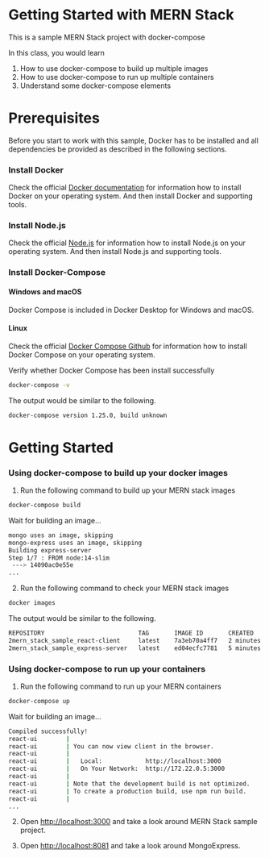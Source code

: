 # Getting Started with MERN Stack
This is a sample MERN Stack project with docker-compose

In this class, you would learn 
1. How to use docker-compose to build up multiple images
2. How to use docker-compose to run up multiple containers
3. Understand some docker-compose elements

# Prerequisites
Before you start to work with this sample, Docker has to be installed and all dependencies be provided as described in the following sections.

### Install Docker
Check the official [Docker documentation](https://docs.docker.com/) for information how to install Docker on your operating system. And then install Docker and supporting tools.

### Install Node.js
Check the official [Node.js](https://nodejs.org/en/) for information how to install Node.js on your operating system. And then install Node.js and supporting tools.

### Install Docker-Compose
#### Windows and macOS
Docker Compose is included in Docker Desktop for Windows and macOS.

#### Linux
Check the official [Docker Compose Github](https://github.com/docker/compose) for information how to install Docker Compose on your operating system.

Verify whether Docker Compose has been install successfully

```bash
docker-compose -v
```
The output would be similar to the following.

```bash
docker-compose version 1.25.0, build unknown
```

# Getting Started

### Using docker-compose to build up your docker images

1. Run the following command to build up your MERN stack images

```bash
docker-compose build
```

Wait for building an image...

```bash
mongo uses an image, skipping
mongo-express uses an image, skipping
Building express-server
Step 1/7 : FROM node:14-slim
 ---> 14090ac0e55e
...
```

2. Run the following command to check your MERN stack images

```bash
docker images
```
The output would be similar to the following.
```bash
REPOSITORY                          TAG       IMAGE ID       CREATED         SIZE
2mern_stack_sample_react-client     latest    7a3eb70a4ff7   2 minutes ago   487MB
2mern_stack_sample_express-server   latest    ed04ecfc7781   5 minutes ago   206MB
```

### Using docker-compose to run up your containers

1. Run the following command to run up your MERN containers

```bash
docker-compose up
```

Wait for building an image...

```bash
Compiled successfully!
react-ui        | 
react-ui        | You can now view client in the browser.
react-ui        | 
react-ui        |   Local:            http://localhost:3000
react-ui        |   On Your Network:  http://172.22.0.5:3000
react-ui        | 
react-ui        | Note that the development build is not optimized.
react-ui        | To create a production build, use npm run build.
react-ui        | 
...
```

2. Open [http://localhost:3000](http://localhost:3000) and take a look around MERN Stack sample project.

3. Open [http://localhost:8081](http://localhost:8081) and take a look around MongoExpress.